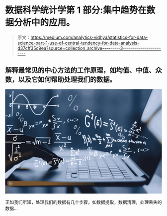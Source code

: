 # 数据科学统计学第 1 部分:集中趋势在数据分析中的应用。

> 原文：<https://medium.com/analytics-vidhya/statistics-for-data-science-part-1-use-of-central-tendency-for-data-analysis-d37cff35c9ea?source=collection_archive---------3----------------------->

## 解释最常见的中心方法的工作原理，如均值、中值、众数，以及它如何帮助处理我们的数据。

![](img/9c59dd2233f2d1144dde4f205399e572.png)

正如我们所知，处理我们的数据有几个步骤，如数据提取，数据清理，处理丢失的数据…